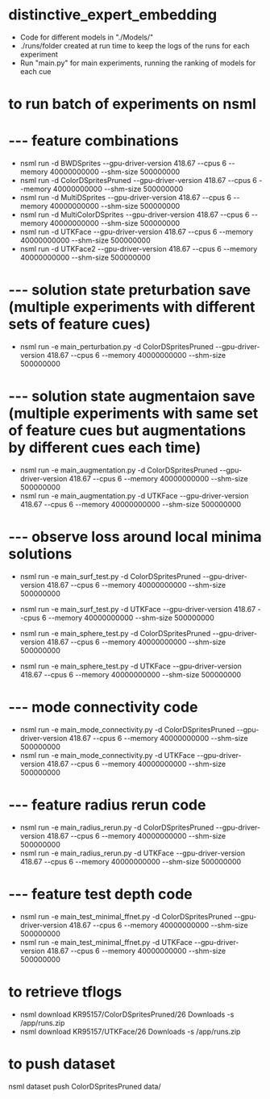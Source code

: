 # distinctive_expert_embedding

* Code for different models in "./Models/"
* ./runs/folder created at run time to keep the logs of the runs for each experiment
* Run "main.py" for main experiments, running the ranking of models for each cue










# to run batch of experiments on nsml

# --- feature combinations
- nsml run -d BWDSprites --gpu-driver-version 418.67 --cpus 6 --memory 40000000000 --shm-size 500000000
- nsml run -d ColorDSpritesPruned --gpu-driver-version 418.67 --cpus 6 --memory 40000000000 --shm-size 500000000
- nsml run -d MultiDSprites --gpu-driver-version 418.67 --cpus 6 --memory 40000000000 --shm-size 500000000
- nsml run -d MultiColorDSprites --gpu-driver-version 418.67 --cpus 6 --memory 40000000000 --shm-size 500000000
- nsml run -d UTKFace --gpu-driver-version 418.67 --cpus 6 --memory 40000000000 --shm-size 500000000
- nsml run -d UTKFace2 --gpu-driver-version 418.67 --cpus 6 --memory 40000000000 --shm-size 500000000


# --- solution state preturbation save (multiple experiments with different sets of feature cues)
- nsml run -e main_perturbation.py -d ColorDSpritesPruned --gpu-driver-version 418.67 --cpus 6 --memory 40000000000 --shm-size 500000000

# --- solution state augmentaion save (multiple experiments with same set of feature cues but augmentations by different cues each time)
- nsml run -e main_augmentation.py -d ColorDSpritesPruned --gpu-driver-version 418.67 --cpus 6 --memory 40000000000 --shm-size 500000000
- nsml run -e main_augmentation.py -d UTKFace --gpu-driver-version 418.67 --cpus 6 --memory 40000000000 --shm-size 500000000


# --- observe loss around local minima solutions
- nsml run -e main_surf_test.py -d ColorDSpritesPruned --gpu-driver-version 418.67 --cpus 6 --memory 40000000000 --shm-size 500000000
- nsml run -e main_surf_test.py -d UTKFace --gpu-driver-version 418.67 --cpus 6 --memory 40000000000 --shm-size 500000000


- nsml run -e main_sphere_test.py -d ColorDSpritesPruned --gpu-driver-version 418.67 --cpus 6 --memory 40000000000 --shm-size 500000000
- nsml run -e main_sphere_test.py -d UTKFace --gpu-driver-version 418.67 --cpus 6 --memory 40000000000 --shm-size 500000000


# --- mode connectivity code

- nsml run -e main_mode_connectivity.py -d ColorDSpritesPruned --gpu-driver-version 418.67 --cpus 6 --memory 40000000000 --shm-size 500000000
- nsml run -e main_mode_connectivity.py -d UTKFace --gpu-driver-version 418.67 --cpus 6 --memory 40000000000 --shm-size 500000000

# --- feature radius rerun code

- nsml run -e main_radius_rerun.py -d ColorDSpritesPruned --gpu-driver-version 418.67 --cpus 6 --memory 40000000000 --shm-size 500000000
- nsml run -e main_radius_rerun.py -d UTKFace --gpu-driver-version 418.67 --cpus 6 --memory 40000000000 --shm-size 500000000

# --- feature test depth code

- nsml run -e main_test_minimal_ffnet.py -d ColorDSpritesPruned --gpu-driver-version 418.67 --cpus 6 --memory 40000000000 --shm-size 500000000
- nsml run -e main_test_minimal_ffnet.py -d UTKFace --gpu-driver-version 418.67 --cpus 6 --memory 40000000000 --shm-size 500000000

# to retrieve tflogs 							  
- nsml download KR95157/ColorDSpritesPruned/26 Downloads -s /app/runs.zip
- nsml download KR95157/UTKFace/26 Downloads -s /app/runs.zip


# to push dataset
nsml dataset push ColorDSpritesPruned data/


